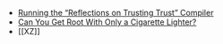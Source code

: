 - [Running the “Reflections on Trusting Trust” Compiler ](https://research.swtch.com/nih)
- [Can You Get Root With Only a Cigarette Lighter?](https://www.da.vidbuchanan.co.uk/blog/dram-emfi.html)
- [[XZ]]
